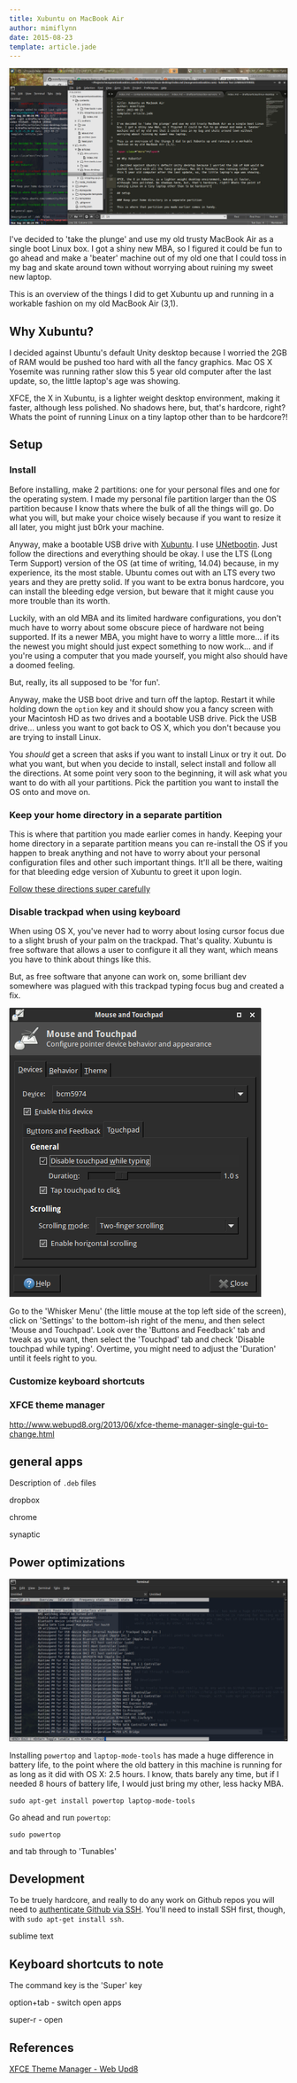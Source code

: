 ```yaml
---
title: Xubuntu on MacBook Air
author: mimiflynn
date: 2015-08-23
template: article.jade
---
```


![Xubuntu](itsalive.png)

I've decided to 'take the plunge' and use my old trusty MacBook Air as a single boot Linux box. I got a shiny new MBA, so I figured it could be fun to go ahead and make a 'beater' machine out of my old one that I could toss in my bag and skate around town without worrying about ruining my sweet new laptop.

This is an overview of the things I did to get Xubuntu up and running in a workable fashion on my old MacBook Air (3,1).

<span class="more"></span>

## Why Xubuntu?

I decided against Ubuntu's default Unity desktop because I worried the 2GB of RAM would be pushed too hard with all the fancy graphics. Mac OS X Yosemite was running rather slow this 5 year old computer after the last update, so, the little laptop's age was showing.

XFCE, the X in Xubuntu, is a lighter weight desktop environment, making it faster, although less polished. No shadows here, but, that's hardcore, right? Whats the point of running Linux on a tiny laptop other than to be hardcore?!

## Setup

### Install

Before installing, make 2 partitions: one for your personal files and one for the operating system. I made my personal file partition larger than the OS partition because I know thats where the bulk of all the things will go. Do what you will, but make your choice wisely because if you want to resize it all later, you might just b0rk your machine.

Anyway, make a bootable USB drive with [Xubuntu](http://xubuntu.org/). I use [UNetbootin](https://unetbootin.github.io/). Just follow the directions and everything should be okay. I use the LTS (Long Term Support) version of the OS (at time of writing, 14.04) because, in my experience, its the most stable. Ubuntu comes out with an LTS every two years and they are pretty solid. If you want to be extra bonus hardcore, you can install the bleeding edge version, but beware that it might cause you more trouble than its worth.

Luckily, with an old MBA and its limited hardware configurations, you don't much have to  worry about some obscure piece of hardware not being supported. If its a newer MBA, you might have to worry a little more... if its the newest you might should just expect something to now work... and if you're using a computer that you made yourself, you might also should have a doomed feeling.

But, really, its all supposed to be 'for fun'.

Anyway, make the USB boot drive and turn off the laptop. Restart it while holding down the `option` key and it should show you a fancy screen with your Macintosh HD as two drives and a bootable USB drive. Pick the USB drive... unless you want to got back to OS X, which you don't because you are trying to install Linux.

You *should* get a screen that asks if you want to install Linux or try it out. Do what you want, but when you decide to install, select install and follow all the directions. At some point very soon to the beginning, it will ask what you want to do with all your partitions. Pick the partition you want to install the OS onto and move on.

### Keep your home directory in a separate partition

This is where that partition you made earlier comes in handy. Keeping your home directory in a separate partition means you can re-install the OS if you happen to break anything and not have to worry about your personal configuration files and other such important things. It'll all be there, waiting for that bleeding edge version of Xubuntu to greet it upon login.

[Follow these directions super carefully](https://help.ubuntu.com/community/Partitioning/Home/Moving)

### Disable trackpad when using keyboard

When using OS X, you've never had to worry about losing cursor focus due to a slight brush of your palm on the trackpad. That's quality. Xubuntu is free software that allows a user to configure it all they want, which means you have to think about things like this.

But, as free software that anyone can work on, some brilliant dev somewhere was plagued with this trackpad typing focus bug and created a fix.

![Touchpad settings](touchpad.png)

Go to the 'Whisker Menu' (the little mouse at the top left side of the screen), click on 'Settings' to the bottom-ish right of the menu, and then select 'Mouse and Touchpad'. Look over the 'Buttons and Feedback' tab and tweak as you want, then select the 'Touchpad' tab and check 'Disable touchpad while typing'. Overtime, you might need to adjust the 'Duration' until it feels right to you.

### Customize keyboard shortcuts



### XFCE theme manager

http://www.webupd8.org/2013/06/xfce-theme-manager-single-gui-to-change.html

## general apps

Description of `.deb` files

dropbox

chrome

synaptic

## Power optimizations

![Powertop](powertop-tuneables.png)

Installing `powertop` and `laptop-mode-tools` has made a huge difference in battery life, to the point where the old battery in this machine is running for as long as it did with OS X: 2.5 hours. I know, thats barely any time, but if I needed 8 hours of battery life, I would just bring my other, less hacky MBA.

```
sudo apt-get install powertop laptop-mode-tools
```

Go ahead and run `powertop`:

```
sudo powertop
```

and tab through to 'Tunables'

## Development

To be truely hardcore, and really to do any work on Github repos you will need to [authenticate Github via SSH](https://help.github.com/articles/generating-ssh-keys/). You'll need to install SSH first, though, with `sudo apt-get install ssh`.

sublime text

## Keyboard shortcuts to note

The command key is the 'Super' key

option+tab - switch open apps

super-r - open 


## References

[XFCE Theme Manager - Web Upd8](http://www.webupd8.org/2013/06/xfce-theme-manager-single-gui-to-change.html)